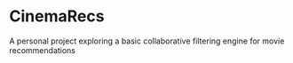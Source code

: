 # CinemaRecs
A personal project exploring a basic collaborative filtering engine for movie recommendations
